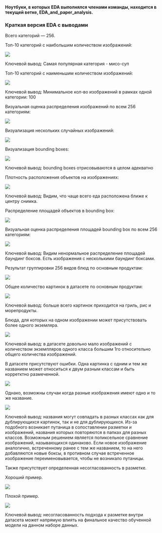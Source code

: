 **Ноутбуки, в которых EDA выполнялся членами команды, находится в текущей ветке, EDA_and_paper_analysis.**


### Краткая версия EDA с выводами

Всего категорий — 256.

Топ-10 категорий с наибольшим количеством изображений:

![](pictures_dataset/top_10_most.png)

Ключевой вывод: Самая популярная категория - мисо-суп

Топ-10 категорий с наименьшим количеством изображений:

![](pictures_dataset/top_10_least.png)

Ключевой вывод: Минимальное кол-во изображений в рамках одной категории: 100

Визуальная оценка распределения изображений по всем 256 категориям:

![](pictures_dataset/distr_all.png)

Визуализация нескольких случайных изображений:

![](pictures_dataset/random_pictures.png)

Визуализация bounding boxes:

![](pictures_dataset/random_bbox.png)

Ключевой вывод: bounding boxes отрисовываются в целом адекватно

Плотность расположения объектов на изображениях:

![](pictures_dataset/density.png)

Ключевой вывод: Видим, что чаще всего еда расположена ближе к центру снимка.

Распределение площадей объектов в bounding box:

![](pictures_dataset/square.png)

Визуальная оценка распределения площадей bounding box по всем 256 категориям:

![](pictures_dataset/square_all.png)

Ключевой вывод: Видим ненормальное распределение площадей баундинг боксов. Есть изображения с несколькими баундинг боксами.

Результат группировки 256 видов блюд по основным продуктам:

![](pictures_dataset/groups_distr.png)

Общее количество картинок в датасете по основным продуктам:

![](pictures_dataset/groups_count.png)

Ключевой вывод: больше всего картинок приходится на гриль, рис и морепродукты.

Блюда, для которых на одном изображении может присутствовать более одного экземляра.

![](pictures_dataset/top_20.png)

Ключевой вывод: в датасете довольно мало изображений с количеством экземпляров одного класса большим 1го относительно общего количества изображений.

В датасете присутствуют ошибки. Одна картинка с одним и тем же названием может относиться к двум разным классам и быть корретктно размеченной.

![](pictures_dataset/72.jpg)

Однако, возможны случаи когда разные изображения имеют одно и то же название.

![](pictures_dataset/82.jpg)

Ключевой вывод: названия могут совпадать в разных классах как для дублирующихся картинок, так и не для дублирующихся. Из-за подобного возникает путаница в сопоставлении разметки и изображений, названия которых повторяются в папках для разных классов. Возможным решением является попиксельное сравнение изображений, называющихся одинаково. Если новое изображение аналогично, встреченному ранее с тем же названием, то на него добавляются новые боксы, в противном случае встреченное изображение переименовывается, чтобы не возникало путаницы.

Также присутствует определенная несогласованность в разметке.

Хороший пример.

![](pictures_dataset/13961.jpg)

Плохой пример.

![](pictures_dataset/1232.jpg)

Ключевой вывод: несогласованность подхода к разметке внутри датасета может напрямую влиять на финальное качество обученной модели на данном наборе данных.
